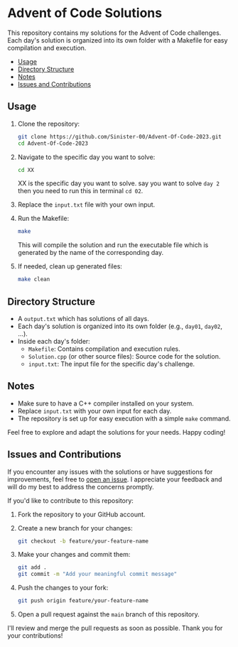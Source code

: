 # Advent of Code Solutions

This repository contains my solutions for the Advent of Code challenges. Each day's solution is organized into its own folder with a Makefile for easy compilation and execution.

- [Usage](#usage)
- [Directory Structure](#directory-structure)
- [Notes](#notes)
- [Issues and Contributions](#issues-and-contributions)


## Usage

1. Clone the repository:

    ```bash
    git clone https://github.com/Sinister-00/Advent-Of-Code-2023.git
    cd Advent-Of-Code-2023
    ```

2. Navigate to the specific day you want to solve:

    ```bash
    cd XX
    ```
    XX is the specific day you want to solve. say you want to solve `day 2` then you need to run this in terminal `cd 02`.

3. Replace the `input.txt` file with your own input.

4. Run the Makefile:

    ```bash
    make
    ```

   This will compile the solution and run the executable file which is generated by the name of the corresponding day.

5. If needed, clean up generated files:

    ```bash
    make clean
    ```

## Directory Structure

- A `output.txt` which has solutions of all days.
- Each day's solution is organized into its own folder (e.g., `day01`, `day02`, ...).
- Inside each day's folder:
  - `Makefile`: Contains compilation and execution rules.
  - `Solution.cpp` (or other source files): Source code for the solution.
  - `input.txt`: The input file for the specific day's challenge.

## Notes

- Make sure to have a C++ compiler installed on your system.
- Replace `input.txt` with your own input for each day.
- The repository is set up for easy execution with a simple `make` command.

Feel free to explore and adapt the solutions for your needs. Happy coding!


## Issues and Contributions

If you encounter any issues with the solutions or have suggestions for improvements, feel free to [open an issue](https://github.com/Sinister-00/Advent-Of-Code-2023/issues). I appreciate your feedback and will do my best to address the concerns promptly.

If you'd like to contribute to this repository:

1. Fork the repository to your GitHub account.
2. Create a new branch for your changes:

    ```bash
    git checkout -b feature/your-feature-name
    ```

3. Make your changes and commit them:

    ```bash
    git add .
    git commit -m "Add your meaningful commit message"
    ```

4. Push the changes to your fork:

    ```bash
    git push origin feature/your-feature-name
    ```

5. Open a pull request against the `main` branch of this repository.

I'll review and merge the pull requests as soon as possible. Thank you for your contributions!

